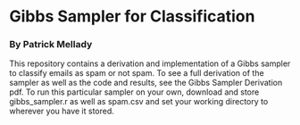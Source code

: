 # Gibbs Sampler for Classification
### By Patrick Mellady

This repository contains a derivation and implementation of a Gibbs sampler to classify emails as spam or not spam. To see a 
full derivation of the sampler as well as the code and results, see the Gibbs Sampler Derivation pdf. To run this particular
sampler on your own, download and store gibbs_sampler.r as well as spam.csv and set your working directory to wherever you have
it stored.
